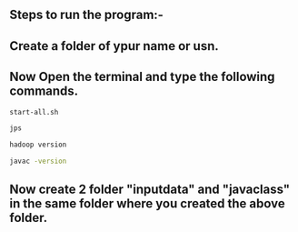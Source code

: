 ## Steps to run the program:-

## Create a folder of ypur name or usn. 

## Now Open the terminal and type the following commands.

```bash
start-all.sh
```

```bash
jps
```


```bash
hadoop version
```


```bash
javac -version
```

## Now create 2 folder "inputdata" and "javaclass" in the same folder where you created the above folder.
